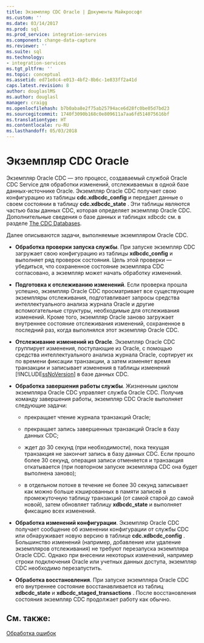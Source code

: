 ```yaml
---
title: Экземпляр CDC Oracle | Документы Майкрософт
ms.custom: ''
ms.date: 03/14/2017
ms.prod: sql
ms.prod_service: integration-services
ms.component: change-data-capture
ms.reviewer: ''
ms.suite: sql
ms.technology:
- integration-services
ms.tgt_pltfrm: ''
ms.topic: conceptual
ms.assetid: ed71e8c4-e013-4bf2-8b6c-1e833ff2a41d
caps.latest.revision: 8
author: douglaslMS
ms.author: douglasl
manager: craigg
ms.openlocfilehash: b7b0aba8e2f75ab25794ace6d28fc0be05d7bd23
ms.sourcegitcommit: 1740f3090b168c0e809611a7aa6fd514075616bf
ms.translationtype: HT
ms.contentlocale: ru-RU
ms.lasthandoff: 05/03/2018
---
```

# <a name="the-oracle-cdc-instance"></a>Экземпляр CDC Oracle
  Экземпляр Oracle CDC — это процесс, создаваемый службой Oracle CDC Service для обработки изменений, отслеживаемых в одной базе данных-источнике Oracle. Экземпляр Oracle CDC получает свою конфигурацию из таблицы **cdc.xdbcdc_config** и передает данные о своем состоянии в таблицу **cdc.xdbcdc_state** . Эти таблицы являются частью базы данных CDC, которая определяет экземпляр Oracle CDC. Дополнительные сведения о базе данных и таблицах xdbcdc см. в разделе [The CDC Databases](../../integration-services/change-data-capture/working-with-the-oracle-cdc-service.md#BKMK_CDCdatabase).  
  
 Далее описываются задачи, выполняемые экземпляром Oracle CDC.  
  
-   **Обработка проверки запуска службы**. При запуске экземпляр CDC загружает свою конфигурацию из таблицы **xdbcdc_config** и выполняет ряд проверок состояния. Цель этой проверки — убедиться, что сохраненное состояние экземпляра CDC согласовано, а экземпляр может начать обработку изменений.  
  
-   **Подготовка к отслеживанию изменений**. Если проверка прошла успешно, экземпляр Oracle CDC просматривает все существующие экземпляры отслеживания, подготавливает запросы средства интеллектуального анализа журнала Oracle и другие вспомогательные структуры, необходимые для отслеживания изменений. Кроме того, экземпляр Oracle заново загружает внутреннее состояние отслеживания изменений, сохраненное в последний раз, когда выполнялся этот экземпляр Oracle CDC.  
  
-   **Отслеживание изменений из Oracle**. Экземпляр Oracle CDC группирует изменения, поступающие из Oracle, с помощью средства интеллектуального анализа журнала Oracle, сортирует их по времени фиксации транзакции, а затем изменяет время транзакции и записывает изменения в таблицы изменений [!INCLUDE[ssNoVersion](../../includes/ssnoversion-md.md)] в базе данных CDC.  
  
-   **Обработка завершения работы службы**. Жизненным циклом экземпляра Oracle CDC управляет служба Oracle CDC. Получив команду завершения работы, экземпляр CDC Oracle выполняет следующие задачи:  
  
    -   прекращает чтение журнала транзакций Oracle;  
  
    -   прекращает запись завершенных транзакций Oracle в базу данных CDC;  
  
    -   ждет до 30 секунд (при необходимости), пока текущая транзакция не закончит запись в базу данных CDC. Если прошло более 30 секунд, операция записи отменяется и транзакция откатывается (при повторном запуске экземпляра CDC она будет выполнена заново);  
  
    -   в отдельном потоке в течение не более 30 секунд записывает как можно больше кэшированных в памяти записей в промежуточную таблицу транзакций (от самой старой до самой новой), затем обновляет таблицу **xdbcdc_state** и выполняет фиксацию всех изменений.  
  
-   **Обработка изменений конфигурации**. Экземпляр Oracle CDC получает сообщение об изменении конфигурации от службы CDC или обнаруживает новую версию в таблице **cdc.xdbcdc_config** . Большинство изменений (например, добавление или удаление экземпляров отслеживания) не требуют перезапуска экземпляра Oracle CDC. Однако при внесении некоторых изменений, например строки подключения Oracle или учетных данных доступа, экземпляр CDC необходимо перезапустить.  
  
-   **Обработка восстановления**. При запуске экземпляра Oracle CDC его внутреннее состояние восстанавливается из таблиц **xdbcdc_state** и **xdbcdc_staged_transactions** . После восстановления состояния экземпляр CDC продолжает работу как обычно.  
  
## <a name="see-also"></a>См. также:  
 [Обработка ошибок](../../integration-services/change-data-capture/error-handling.md)  
  
  
